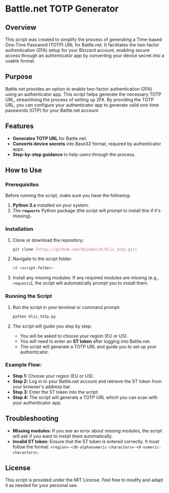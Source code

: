 # Battle.net TOTP Generator

## Overview

This script was created to simplify the process of generating a Time-based One-Time Password (TOTP) URL for Battle.net. It facilitates the two-factor authentication (2FA) setup for your Blizzard account, enabling secure access through an authenticator app by converting your device secret into a usable format.

## Purpose

Battle.net provides an option to enable two-factor authentication (2FA) using an authenticator app. This script helps generate the necessary TOTP URL, streamlining the process of setting up 2FA. By providing the TOTP URL, you can configure your authenticator app to generate valid one-time passwords (OTP) for your Battle.net account.

## Features

- **Generates TOTP URL** for Battle.net.
- **Converts device secrets** into Base32 format, required by authenticator apps.
- **Step-by-step guidance** to help users through the process.

## How to Use

### Prerequisites

Before running the script, make sure you have the following:

1. **Python 3.x** installed on your system.
2. The **`requests`** Python package (the script will prompt to install this if it's missing).

### Installation

1. Clone or download the repository:
    ```bash
    git clone [https://github.com/ShinobiCat/bliz_totp.git]
    ```

2. Navigate to the script folder:
    ```bash
    cd <script-folder>
    ```

3. Install any missing modules:
    If any required modules are missing (e.g., `requests`), the script will automatically prompt you to install them.

### Running the Script

1. Run the script in your terminal or command prompt:
    ```bash
    python bliz_totp.py
    ```

2. The script will guide you step by step:
    - You will be asked to choose your region (EU or US).
    - You will need to enter an **ST token** after logging into Battle.net.
    - The script will generate a TOTP URL and guide you to set up your authenticator.

### Example Flow:

- **Step 1:** Choose your region (EU or US).
- **Step 2:** Log in to your Battle.net account and retrieve the ST token from your browser's address bar.
- **Step 3:** Enter the ST token into the script.
- **Step 4:** The script will generate a TOTP URL which you can scan with your authenticator app.

## Troubleshooting

- **Missing modules:** If you see an error about missing modules, the script will ask if you want to install them automatically.
- **Invalid ST token:** Ensure that the ST token is entered correctly. It must follow the format: `<region>-<30-alphanumeric-characters>-<9-numeric-characters>`.

## License

This script is provided under the MIT License. Feel free to modify and adapt it as needed for your personal use.

